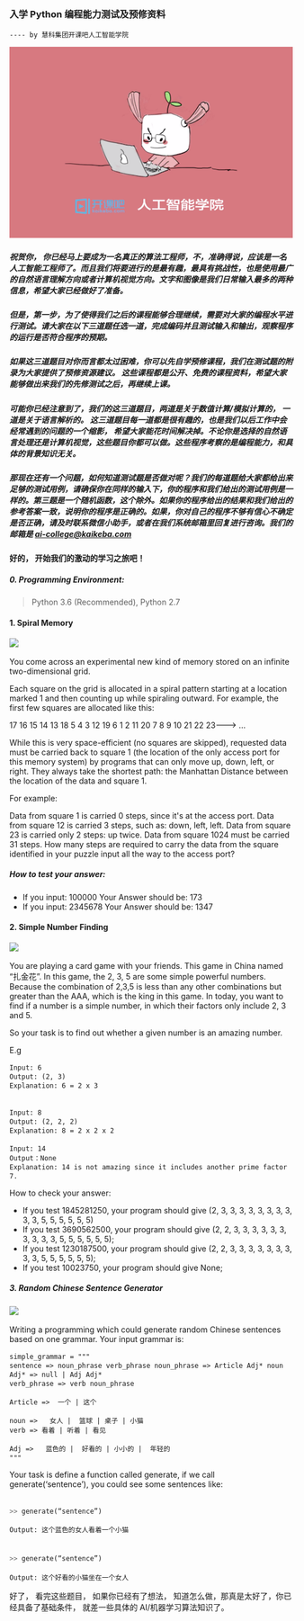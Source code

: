### 入学 Python 编程能力测试及预修资料

`---- by 慧科集团开课吧人工智能学院`


![](images/kkb-ai.png)

##### 祝贺你， 你已经马上要成为一名真正的算法⼯程师，不，准确得说，应该是一名⼈⼯智能⼯程师了。⽽且我们将要进⾏的是最有趣，最具有挑战性，也是使用最⼴的自然语⾔理解⽅向或者计算机视觉方向。文字和图像是我们日常输入最多的两种信息，希望⼤家已经做好了准备。


##### 但是，第一步，为了使得我们之后的课程能够合理继续，需要对⼤家的编程⽔平进⾏测试。请⼤家在以下三道题任选一道，完成编码并且测试输入和输出，观察程序的运行是否符合程序的预期。


##### 如果这三道题目对你⽽⾔都太过困难，你可以先自学预修课程，我们在测试题的附录为大家提供了预修资源建议。 这些课程都是公开、免费的课程资料，希望大家能够做出来我们的先修测试之后，再继续上课。


##### 可能你已经注意到了，我们的这三道题目，两道是关于数值计算/模拟计算的， 一道是关于语⾔解析的。 这三道题目每一道都是很有趣的，也是我们以后⼯作中会经常遇到的问题的一个缩影， 希望⼤家能花时间解决掉。不论你是选择的自然语言处理还是计算机视觉，这些题目你都可以做。这些程序考察的是编程能力，和具体的背景知识无关。 


##### 那现在还有一个问题，如何知道测试题是否做对呢？我们的每道题给大家都给出来足够的测试用例，请确保你在同样的输入下，你的程序和我们给出的测试用例是一样的。第三题是一个随机函数，这个除外。如果你的程序给出的结果和我们给出的参考答案一致，说明你的程序是正确的。如果，你对自己的程序不够有信心不确定是否正确，请及时联系微信小助手，或者在我们系统邮箱里回复进行咨询。我们的邮箱是 ai-college@kaikeba.com



#### 好的， 开始我们的激动的学习之旅吧！




##### 0. Programming Environment:

> Python 3.6 (Recommended), Python 2.7



#### 1. Spiral Memory

![](https://timgsa.baidu.com/timg?image&quality=80&size=b9999_10000&sec=1562925338158&di=bff342faa5f9588dc830773d7b5c401b&imgtype=0&src=http%3A%2F%2Fc.hiphotos.baidu.com%2Fzhidao%2Fpic%2Fitem%2Fa8014c086e061d9568aabc6d7bf40ad163d9caf3.jpg)

You come across an experimental new kind of memory stored on an infinite two-dimensional grid.

Each square on the grid is allocated in a spiral pattern starting at a location marked 1 and then counting up while spiraling outward. For example, the first few squares are allocated like this:

17  16  15  14  13
18   5   4   3  12
19   6   1   2  11
20   7   8   9  10
21  22  23---> …

While this is very space-efficient (no squares are skipped), requested data must be carried back to square 1 (the location of the only access port for this memory system) by programs that can only move up, down, left, or right. They always take the shortest path: the Manhattan Distance between the location of the data and square 1.

For example:

Data from square 1 is carried 0 steps, since it's at the access port. Data from square 12 is carried 3 steps, such as: down, left, left. Data from square 23 is carried only 2 steps: up twice.
Data from square 1024 must be carried 31 steps.
How many steps are required to carry the data from the square identified in your puzzle input all the way to the access port?


##### How to test your answer: 

+ If you input:  100000 Your Answer should be:  173
+ If you input:  2345678 Your Answer should be: 1347 

#### 2. Simple Number Finding


![](https://timgsa.baidu.com/timg?image&quality=80&size=b9999_10000&sec=1562925392912&di=5e3166e70bfc3cdae8c789d82ec97e8c&imgtype=0&src=http%3A%2F%2Fimgsa.baidu.com%2Fexp%2Fw%3D500%2Fsign%3Db49c94e438f33a879e6d001af65d1018%2F2e2eb9389b504fc2b4c7a7d1e7dde71191ef6d4d.jpg)

You are playing a card game with your friends. This game in China named “扎金花”. In this game, the 
2, 3, 5 are some simple powerful numbers. Because the combination of 2,3,5 is less than any other combinations
but greater than the AAA, which is the king in this game.  In today, you want to find if a number is a simple
number, in which their factors only include 2, 3 and 5.

So your task is to find out whether a given number is an amazing number.
 
E.g
```
Input: 6
Output: (2, 3)
Explanation: 6 = 2 x 3


Input: 8
Output: (2, 2, 2)
Explanation: 8 = 2 x 2 x 2
 
Input: 14
Output：None
Explanation: 14 is not amazing since it includes another prime factor 7.
```

How to check your answer: 

+ If you test 1845281250, your program should give (2, 3, 3, 3, 3, 3, 3, 3, 3, 3, 3, 5, 5, 5, 5, 5, 5)
+ If you test 3690562500, your program should give (2, 2, 3, 3, 3, 3, 3, 3, 3, 3, 3, 3, 5, 5, 5, 5, 5, 5);
+ If you test 1230187500, your program should give (2, 2, 3, 3, 3, 3, 3, 3, 3, 3, 3, 5, 5, 5, 5, 5, 5);
+ If you test 10023750, your program should give None;


##### 3. Random Chinese Sentence Generator

![](https://timgsa.baidu.com/timg?image&quality=80&size=b9999_10000&sec=1562925429662&di=deff4970e1b960c8571d52eab3376d9d&imgtype=0&src=http%3A%2F%2Fwww.rmzxb.com.cn%2Fupload%2Fresources%2Fimage%2F2014%2F06%2F06%2F13238.jpg)

Writing a programming which could generate random Chinese sentences based on one grammar. 
Your input grammar is:
```
simple_grammar = """
sentence => noun_phrase verb_phrase noun_phrase => Article Adj* noun
Adj* => null | Adj Adj*
verb_phrase => verb noun_phrase

Article =>  一个 | 这个

noun =>   女人 |  篮球 | 桌子 | 小猫
verb => 看着 | 听着 | 看见

Adj =>   蓝色的 |  好看的 | 小小的 |  年轻的
"""
```


Your task is define a function called generate,  if we call generate(‘sentence’), you could see some sentences like:

```python

>> generate(“sentence”) 
 
Output: 这个蓝色的女人看着一个小猫


>> generate(“sentence”) 
 
Output: 这个好看的小猫坐在一个女人

```


好了， 看完这些题目， 如果你已经有了想法， 知道怎么做，那真是太好了，你已经具备了基础条件， 就差一些具体的 AI/机器学习算法知识了。
